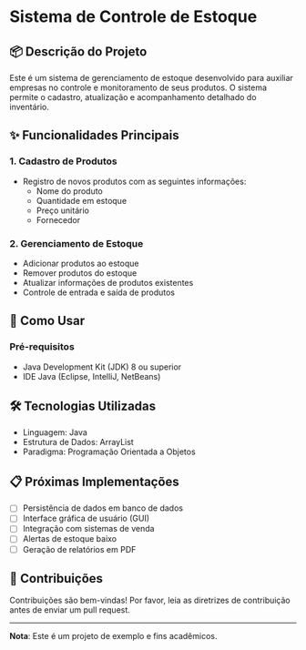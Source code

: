 # Sistema de Controle de Estoque

## 📦 Descrição do Projeto

Este é um sistema de gerenciamento de estoque desenvolvido para auxiliar empresas no controle e monitoramento de seus produtos. O sistema permite o cadastro, atualização e acompanhamento detalhado do inventário.

## ✨ Funcionalidades Principais

### 1. Cadastro de Produtos
- Registro de novos produtos com as seguintes informações:
  - Nome do produto
  - Quantidade em estoque
  - Preço unitário
  - Fornecedor

### 2. Gerenciamento de Estoque
- Adicionar produtos ao estoque
- Remover produtos do estoque
- Atualizar informações de produtos existentes
- Controle de entrada e saída de produtos

## 🚀 Como Usar

### Pré-requisitos
- Java Development Kit (JDK) 8 ou superior
- IDE Java (Eclipse, IntelliJ, NetBeans)

## 🛠 Tecnologias Utilizadas
- Linguagem: Java
- Estrutura de Dados: ArrayList
- Paradigma: Programação Orientada a Objetos

## 📋 Próximas Implementações
- [ ] Persistência de dados em banco de dados
- [ ] Interface gráfica de usuário (GUI)
- [ ] Integração com sistemas de venda
- [ ] Alertas de estoque baixo
- [ ] Geração de relatórios em PDF

## 🤝 Contribuições
Contribuições são bem-vindas! Por favor, leia as diretrizes de contribuição antes de enviar um pull request.

---

**Nota**: Este é um projeto de exemplo e fins acadêmicos.
